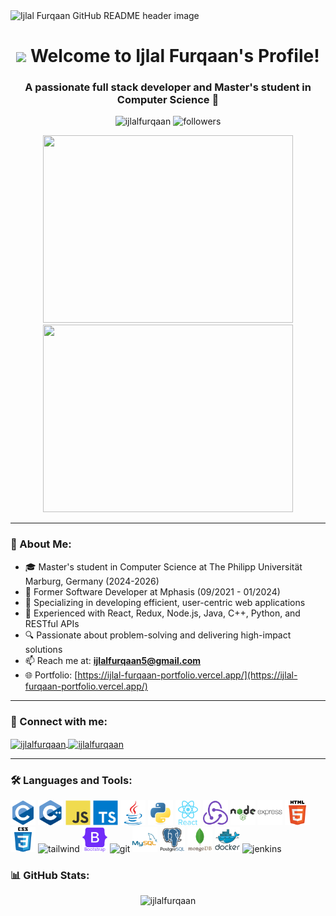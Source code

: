 <img src="https://raw.githubusercontent.com/halfrost/halfrost/master/icons/header_.png" alt="Ijlal Furqaan GitHub README header image">

<h1 align="center">
  <img src="https://media.giphy.com/media/hvRJCLFzcasrR4ia7z/giphy.gif" width="30px"/>
  Welcome to Ijlal Furqaan's Profile!
</h1>

<h3 align="center">A passionate full stack developer and Master's student in Computer Science 🚀</h3>

<p align="center">
  <img src="https://komarev.com/ghpvc/?username=ijlalfurqaan&label=Profile%20views&color=0e75b6&style=flat" alt="ijlalfurqaan" />
  <img src="https://img.shields.io/github/followers/ijlalfurqaan?label=Followers&style=social" alt="followers" />
</p>

<div align="center">
  <img src="https://media.giphy.com/media/L1R1tvI9svkIWwpVYr/giphy.gif" width="400" height="300" />
  <img src="https://media.giphy.com/media/dWesBcTLavkZuG35MI/giphy.gif" width="400" height="300" />
</div>

---

### 🧐 About Me:

- 🎓 Master's student in Computer Science at The Philipp Universität Marburg, Germany (2024-2026)
- 💼 Former Software Developer at Mphasis (09/2021 - 01/2024)
- 🌟 Specializing in developing efficient, user-centric web applications
- 🚀 Experienced with React, Redux, Node.js, Java, C++, Python, and RESTful APIs
- 🔍 Passionate about problem-solving and delivering high-impact solutions
- 📫 Reach me at: **ijlalfurqaan5@gmail.com**
- 🌐 Portfolio: [https://ijlal-furqaan-portfolio.vercel.app/](https://ijlal-furqaan-portfolio.vercel.app/)

---

### 🤝 Connect with me:

<p align="left">
  <a href="https://www.linkedin.com/in/ijlal-furqaan-32b7251b6/" target="blank">
    <img align="center" src="https://raw.githubusercontent.com/rahuldkjain/github-profile-readme-generator/master/src/images/icons/Social/linked-in-alt.svg" alt="ijlalfurqaan" height="30" width="40" />
  </a>
  <a href="https://github.com/IjlalFurqaan" target="blank">
    <img align="center" src="https://raw.githubusercontent.com/rahuldkjain/github-profile-readme-generator/master/src/images/icons/Social/github.svg" alt="ijlalfurqaan" height="30" width="40" />
  </a>
</p>

---

### 🛠️ Languages and Tools:

<p align="left">
  <img src="https://raw.githubusercontent.com/devicons/devicon/master/icons/c/c-original.svg" alt="c" width="40" height="40"/>
  <img src="https://raw.githubusercontent.com/devicons/devicon/master/icons/cplusplus/cplusplus-original.svg" alt="cplusplus" width="40" height="40"/>
  <img src="https://raw.githubusercontent.com/devicons/devicon/master/icons/javascript/javascript-original.svg" alt="javascript" width="40" height="40"/>
  <img src="https://raw.githubusercontent.com/devicons/devicon/master/icons/typescript/typescript-original.svg" alt="typescript" width="40" height="40"/>
  <img src="https://raw.githubusercontent.com/devicons/devicon/master/icons/java/java-original.svg" alt="java" width="40" height="40"/>
  <img src="https://raw.githubusercontent.com/devicons/devicon/master/icons/python/python-original.svg" alt="python" width="40" height="40"/>
  <img src="https://raw.githubusercontent.com/devicons/devicon/master/icons/react/react-original-wordmark.svg" alt="react" width="40" height="40"/>
  <img src="https://raw.githubusercontent.com/devicons/devicon/master/icons/redux/redux-original.svg" alt="redux" width="40" height="40"/>
  <img src="https://raw.githubusercontent.com/devicons/devicon/master/icons/nodejs/nodejs-original-wordmark.svg" alt="nodejs" width="40" height="40"/>
  <img src="https://raw.githubusercontent.com/devicons/devicon/master/icons/express/express-original-wordmark.svg" alt="express" width="40" height="40"/>
  <img src="https://raw.githubusercontent.com/devicons/devicon/master/icons/html5/html5-original-wordmark.svg" alt="html5" width="40" height="40"/>
  <img src="https://raw.githubusercontent.com/devicons/devicon/master/icons/css3/css3-original-wordmark.svg" alt="css3" width="40" height="40"/>
  <img src="https://www.vectorlogo.zone/logos/tailwindcss/tailwindcss-icon.svg" alt="tailwind" width="40" height="40"/>
  <img src="https://raw.githubusercontent.com/devicons/devicon/master/icons/bootstrap/bootstrap-plain-wordmark.svg" alt="bootstrap" width="40" height="40"/>
  <img src="https://www.vectorlogo.zone/logos/git-scm/git-scm-icon.svg" alt="git" width="40" height="40"/>
  <img src="https://raw.githubusercontent.com/devicons/devicon/master/icons/mysql/mysql-original-wordmark.svg" alt="mysql" width="40" height="40"/>
  <img src="https://raw.githubusercontent.com/devicons/devicon/master/icons/postgresql/postgresql-original-wordmark.svg" alt="postgresql" width="40" height="40"/>
  <img src="https://raw.githubusercontent.com/devicons/devicon/master/icons/mongodb/mongodb-original-wordmark.svg" alt="mongodb" width="40" height="40"/>
  <img src="https://raw.githubusercontent.com/devicons/devicon/master/icons/docker/docker-original-wordmark.svg" alt="docker" width="40" height="40"/>
  <img src="https://www.vectorlogo.zone/logos/jenkins/jenkins-icon.svg" alt="jenkins" width="40" height="40"/>
</p>

### 📊 GitHub Stats:

<div align="center">
  <img src="https://github-readme-stats.vercel.app/api/top-langs?username=ijlalfurqaan&show_icons=true&locale=en&layout=compact&theme=radical" alt="ijlalfurqaan" />
</div>

<div align="center">
  <img src="https://github-readme-stats.vercel.app/api?username=ijlalfurqaan&show_icons=true&locale=e
